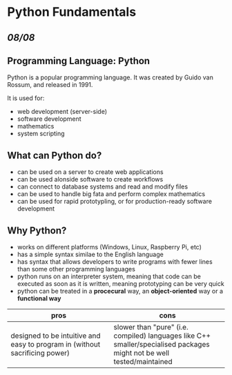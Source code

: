 # Python Fundamentals
## *08/08*

## Programming Language: Python

Python is a popular programming language. It was created by Guido van Rossum, and released in 1991.

It is used for:
* web development (server-side)
* software development
* mathematics
* system scripting

## What can Python do?
* can be used on a server to create web applications
* can be used alonside software to create workflows
* can connect to database systems and read and modify files
* can be used to handle big fata and perform complex mathematics
* can be used for rapid prototypling, or for production-ready software development

## Why Python?
* works on different platforms (Windows, Linux, Raspberry Pi, etc)
* has a simple syntax similae to the English language
* has syntax that allows developers to write programs with fewer lines than some other programming languages
* python runs on an interpreter system, meaning that code can be executed as soon as it is written, meaning prototyping can be very quick
* python can be treated in a **procecural** way, an **object-oriented** way or a **functional way**

**pros** | **cons** 
--- | --- 
designed to be intuitive and easy to program in (without sacrificing power)| slower than "pure" (i.e. compiled) languages like C++<br />smaller/specialised packages might not be well tested/maintained

